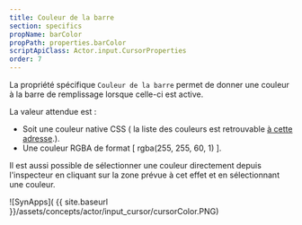 ```yaml
---
title: Couleur de la barre
section: specifics
propName: barColor
propPath: properties.barColor
scriptApiClass: Actor.input.CursorProperties
order: 7
---
```

La propriété spécifique `Couleur de la barre` permet de donner une couleur à la barre de remplissage lorsque celle-ci est active.

La valeur attendue est :
- Soit une couleur native CSS ( la liste des couleurs est retrouvable [à cette adresse](https://www.w3schools.com/cssref/css_colors.asp).).
- Une couleur RGBA de format [ rgba(255, 255, 60, 1) ].

Il est aussi possible de sélectionner une couleur directement depuis l'inspecteur en cliquant sur la zone prévue à cet effet et en sélectionnant une couleur.

![SynApps]( {{ site.baseurl }}/assets/concepts/actor/input_cursor/cursorColor.PNG)
